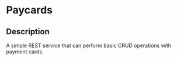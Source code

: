 # Paycards  
## Description  
A simple REST service that can perform basic CRUD operations with payment cards.  

